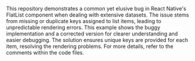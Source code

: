 This repository demonstrates a common yet elusive bug in React Native's FlatList component when dealing with extensive datasets. The issue stems from missing or duplicate keys assigned to list items, leading to unpredictable rendering errors. This example shows the buggy implementation and a corrected version for clearer understanding and easier debugging.  The solution ensures unique keys are provided for each item, resolving the rendering problems. For more details, refer to the comments within the code files.